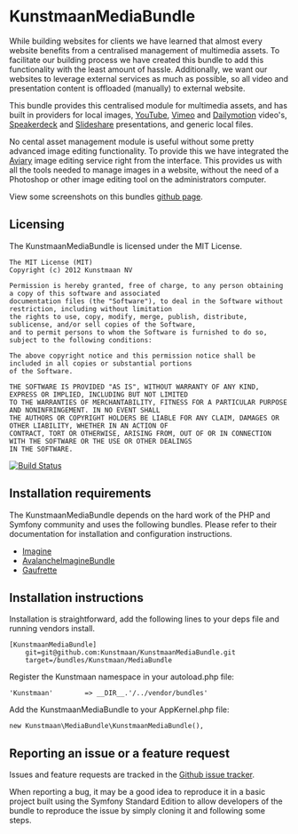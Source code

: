 KunstmaanMediaBundle
====================

While building websites for clients we have learned that almost every website benefits from a centralised management of multimedia assets. To facilitate our building process we have created this bundle to add this functionality with the least amount of hassle. Additionally, we want our websites to leverage external services as much as possible, so all video and presentation content is offloaded (manually) to external website.

This bundle provides this centralised module for multimedia assets, and has built in providers for local images, [YouTube](http://www.youtube.com), [Vimeo](http://www.vimeo.com) and [Dailymotion](http://www.Dailymotion.com) video's, [Speakerdeck](http://speakerdeck.com/) and [Slideshare](http://www.slideshare.net/) presentations, and generic local files.

No cental asset management module is useful without some pretty advanced image editing functionality. To provide this we have integrated the [Aviary](http://www.aviary.com/) image editing service right from the interface. This provides us with all the tools needed to manage images in a website, without the need of a Photoshop or other image editing tool on the administrators computer.

View some screenshots on this bundles [github page](http://kunstmaan.github.com/KunstmaanMediaBundle).

Licensing
---------

The KunstmaanMediaBundle is licensed under the MIT License.

    The MIT License (MIT)
    Copyright (c) 2012 Kunstmaan NV
    
    Permission is hereby granted, free of charge, to any person obtaining a copy of this software and associated 
    documentation files (the "Software"), to deal in the Software without restriction, including without limitation 
    the rights to use, copy, modify, merge, publish, distribute, sublicense, and/or sell copies of the Software, 
    and to permit persons to whom the Software is furnished to do so, subject to the following conditions:
    
    The above copyright notice and this permission notice shall be included in all copies or substantial portions 
    of the Software.
    
    THE SOFTWARE IS PROVIDED "AS IS", WITHOUT WARRANTY OF ANY KIND, EXPRESS OR IMPLIED, INCLUDING BUT NOT LIMITED 
    TO THE WARRANTIES OF MERCHANTABILITY, FITNESS FOR A PARTICULAR PURPOSE AND NONINFRINGEMENT. IN NO EVENT SHALL 
    THE AUTHORS OR COPYRIGHT HOLDERS BE LIABLE FOR ANY CLAIM, DAMAGES OR OTHER LIABILITY, WHETHER IN AN ACTION OF 
    CONTRACT, TORT OR OTHERWISE, ARISING FROM, OUT OF OR IN CONNECTION WITH THE SOFTWARE OR THE USE OR OTHER DEALINGS 
    IN THE SOFTWARE.


[![Build Status](https://secure.travis-ci.org/Kunstmaan/KunstmaanMediaBundle.png?branch=master)](http://travis-ci.org/Kunstmaan/KunstmaanMediaBundle)


Installation requirements
-------------------------

The KunstmaanMediaBundle depends on the hard work of the PHP and Symfony community and uses the following bundles. Please refer to their documentation for installation and configuration instructions. 

* [Imagine](https://github.com/avalanche123/Imagine)
* [AvalancheImagineBundle](https://github.com/avalanche123/AvalancheImagineBundle)
* [Gaufrette](https://github.com/KnpLabs/Gaufrette)

Installation instructions
-------------------------
Installation is straightforward, add the following lines to your deps file and running vendors install.

```
[KunstmaanMediaBundle]
    git=git@github.com:Kunstmaan/KunstmaanMediaBundle.git
    target=/bundles/Kunstmaan/MediaBundle
```

Register the Kunstmaan namespace in your autoload.php file:

```
'Kunstmaan'        => __DIR__.'/../vendor/bundles'
```

Add the KunstmaanMediaBundle to your AppKernel.php file:

```
new Kunstmaan\MediaBundle\KunstmaanMediaBundle(),
```

Reporting an issue or a feature request
---------------------------------------

Issues and feature requests are tracked in the [Github issue tracker](https://github.com/Kunstmaan/KunstmaanMediaBundle/issues).

When reporting a bug, it may be a good idea to reproduce it in a basic project built using the Symfony Standard Edition to allow developers of the bundle to reproduce the issue by simply cloning it and following some steps.